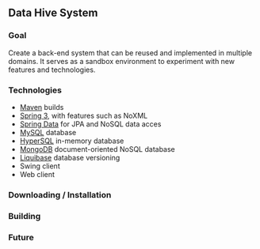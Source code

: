 ## Data Hive System ##

### Goal ###
Create a back-end system that can be reused and implemented in multiple domains.
It serves as a sandbox environment to experiment with new features and technologies.

### Technologies ###
* [Maven](http://maven.apache.org/) builds
* [Spring 3](http://www.springsource.org/), with features such as NoXML
* [Spring Data](http://www.springsource.org/spring-data) for JPA and NoSQL data acces
* [MySQL](http://www.mysql.com/) database
* [HyperSQL](http://hsqldb.org/) in-memory database
* [MongoDB](http://www.mongodb.org/) document-oriented NoSQL database
* [Liquibase](http://www.liquibase.org/) database versioning
* Swing client
* Web client

### Downloading / Installation ###
### Building ###
### Future ###